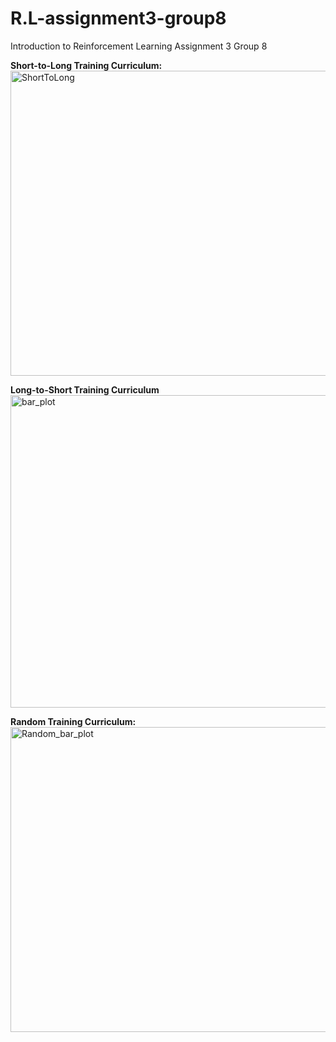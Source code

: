 # R.L-assignment3-group8
Introduction to Reinforcement Learning 
Assignment 3 Group 8


**Short-to-Long Training Curriculum:**
<br>
<img width="695" height="488" alt="ShortToLong" src="https://github.com/user-attachments/assets/d6158ee4-b793-4b40-8eae-b1730bd49e33" />

**Long-to-Short Training Curriculum**
<br>
<img width="800" height="500" alt="bar_plot" src="https://github.com/user-attachments/assets/48809538-dab4-4a77-9640-9d7dfc6e8038" />


**Random Training Curriculum:**
<br>
<img width="695" height="488" alt="Random_bar_plot" src="https://github.com/user-attachments/assets/f0dc26c1-63d6-4bc8-901d-54d2a702227c" />
